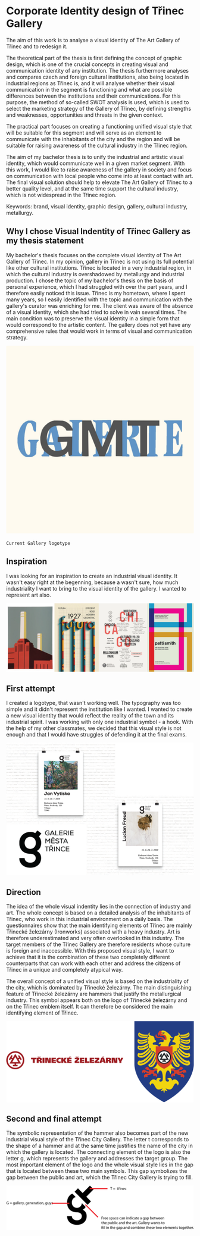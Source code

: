 # Corporate Identity design of Třinec Gallery

The aim of this work is to analyse a visual identity of The Art Gallery of Třinec and to redesign it. 

The theoretical part of the thesis is first defining the concept of graphic design, which is one of the crucial concepts in creating visual and communication identity of any institution. The thesis furthermore analyses and compares czech and foreign cultural institutions, also being located in industrial regions as Třinec is, and it will analyse whether their visual communication in the segment is functioning and what are possible differences between the institutions and their communications. For this purpose, the method of so-called SWOT analysis is used, which is used to select the marketing strategy of the Gallery of Třinec, by defining strengths and weaknesses, opportunities and threats in the given context.

The practical part focuses on creating a functioning unified visual style that will be suitable for this segment and will serve as an element to communicate with the inhabitants of the city and the region and will be suitable for raising awareness of the cultural industry in the Třinec region.

The aim of my bachelor thesis is to unify the industrial and artistic visual identity, which would communicate well in a given market segment. With this work, I would like to raise awareness of the gallery in society and focus on communication with local people who come into at least contact with art. The final visual solution should help to elevate The Art Gallery of Třinec to a better quality level, and at the same time support the cultural industry, which is not widespread in the Třinec region.

Keywords: brand, visual identity, graphic design, gallery, cultural industry, metallurgy.

## Why I chose Visual Indentity of Třinec Gallery as my thesis statement

My bachelor's thesis focuses on the complete visual identity of The Art Gallery of Třinec. In my opinion, gallery in Třinec is not using its full potential like other cultural institutions. Třinec is located in a very industrial region, in which the cultural industry is overshadowed by metallurgy and industrial production. I chose the topic of my bachelor's thesis on the basis of personal experience, which I had struggled with over the part years, and I therefore easily noticed this issue. Třinec is my hometown, where I spent many years, so I easily identified with the topic and communication with the gallery's curator was enriching for me. The client was aware of the absence of a visual identity, which she had tried to solve in vain several times. The main condition was to preserve the visual identity in a simple form that would correspond to the artistic content. The gallery does not yet have any comprehensive rules that would work in terms of visual and communication strategy.

![gallery_logo](./img/gallery_logo.jpg)

`Current Gallery logotype`

## Inspiration 

I was looking for an inspiration to create an industrial visual identity. It wasn't easy right at the begenning, because a wasn't sure, how much industriality I want to bring to the visual identity of the gallery. I wanted to represent art also. 

![inspiration](./img/inspiration.png)

## First attempt

I created a logotype, that wasn't working well. The typography was too simple and it didn't represent the institution like I wanted. I wanted to create a new visual identity that would reflect the reality of the town and its industrial spirit. I was working with only one industrial symbol - a hook. With the help of my other classmates, we decided that this visual style is not enough and that I would have struggles of defending it at the final exams.


![first try](./img/firt_try.png)

## Direction

The idea of the whole visual indentity lies in the connection of industry and art. The whole concept is based on a detailed analysis of the inhabitants of Třinec, who work in this industrial environment on a daily basis. The questionnaires show that the main identifying elements of Třinec are mainly Třinecké železárny (Ironworks) associated with a heavy industry. Art is therefore underestimated and very often overlooked in this industry. The target members of the Třinec Gallery are therefore residents whose culture is foreign and inaccessible. With this proposed visual style, I want to achieve that it is the combination of these two completely different counterparts that can work with each other and address the citizens of Třinec in a unique and completely atypical way.

The overall concept of a unified visual style is based on the industriality of the city, which is dominated by Třinecké železárny. The main distinguishing feature of Třinecké železárny are hammers that justify the metallurgical industry. This symbol appears both on the logo of Třinecké železárny and on the Třinec emblem itself. It can therefore be considered the main identifying element of Třinec.


![direction](./img/direction.png)

## Second and final attempt

The symbolic representation of the hammer also becomes part of the new industrial visual style of the Třinec City Gallery. The letter t corresponds to the shape of a hammer and at the same time justifies the name of the city in which the gallery is located. The connecting element of the logo is also the letter g, which represents the gallery and addresses the target group.
The most important element of the logo and the whole visual style lies in the gap that is located between these two main symbols. This gap symbolizes the gap between the public and art, which the Třinec City Gallery is trying to fill.

![explication](./img/explication.png)






















